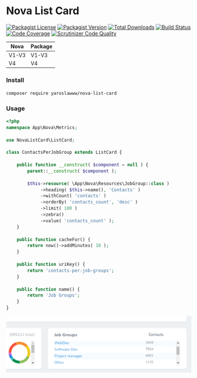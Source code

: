 # Nova List Card

[![Packagist License](https://img.shields.io/packagist/l/yaroslawww/nova-list-card?color=%234dc71f)](https://github.com/yaroslawww/nova-list-card/blob/master/LICENSE.md)
[![Packagist Version](https://img.shields.io/packagist/v/yaroslawww/nova-list-card)](https://packagist.org/packages/yaroslawww/nova-list-card)
[![Total Downloads](https://img.shields.io/packagist/dt/yaroslawww/nova-list-card)](https://packagist.org/packages/yaroslawww/nova-list-card)
[![Build Status](https://scrutinizer-ci.com/g/yaroslawww/nova-list-card/badges/build.png?b=master)](https://scrutinizer-ci.com/g/yaroslawww/nova-list-card/build-status/master)
[![Code Coverage](https://scrutinizer-ci.com/g/yaroslawww/nova-list-card/badges/coverage.png?b=master)](https://scrutinizer-ci.com/g/yaroslawww/nova-list-card/?branch=master)
[![Scrutinizer Code Quality](https://scrutinizer-ci.com/g/yaroslawww/nova-list-card/badges/quality-score.png?b=master)](https://scrutinizer-ci.com/g/yaroslawww/nova-list-card/?branch=master)

| Nova  | Package |
|-------|---------|
| V1-V3 | V1-V3   |
| V4    | V4      |

### Install

```bash
composer require yaroslawww/nova-list-card
```

### Usage

```php
<?php
namespace App\Nova\Metrics;

use NovaListCard\ListCard;

class ContactsPerJobGroup extends ListCard {

    public function __construct( $component = null ) {
        parent::__construct( $component );

        $this->resource( \App\Nova\Resources\JobGroup::class )
             ->heading( $this->name(), 'Contacts' )
             ->withCount( 'contacts' )
             ->orderBy( 'contacts_count', 'desc' )
             ->limit( 100 )
             ->zebra()
             ->value( 'contacts_count' );
    }

    public function cacheFor() {
        return now()->addMinutes( 10 );
    }

    public function uriKey() {
        return 'contacts-per-job-groups';
    }

    public function name() {
        return 'Job Groups';
    }
}
```

![nova-list-card](./assets/images/nova-list-card.png)
